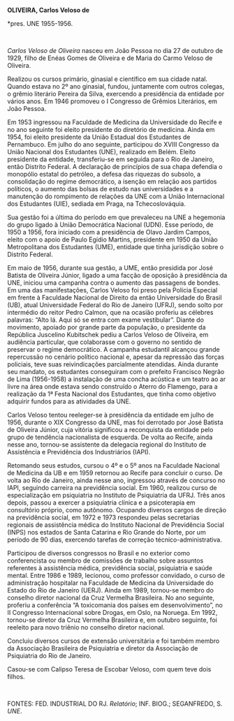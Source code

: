 **OLIVEIRA, Carlos Veloso de**

\*pres. UNE 1955-1956.

 

*Carlos Veloso de Oliveira* nasceu em João Pessoa no dia 27 de outubro
de 1929, filho de Enéas Gomes de Oliveira e de Maria do Carmo Veloso de
Oliveira.

Realizou os cursos primário, ginasial e científico em sua cidade natal.
Quando estava no 2º ano ginasial, fundou, juntamente com outros colegas,
o grêmio literário Pereira da Silva, exercendo a presidência da entidade
por vários anos. Em 1946 promoveu o I Congresso de Grêmios Literários,
em João Pessoa.

Em 1953 ingressou na Faculdade de Medicina da Universidade do Recife e
no ano seguinte foi eleito presidente do diretório de medicina. Ainda em
1954, foi eleito presidente da União Estadual dos Estudantes de
Pernambuco. Em julho do ano seguinte, participou do XVIII Congresso da
União Nacional dos Estudantes (UNE), realizado em Belém. Eleito
presidente da entidade, transferiu-se em seguida para o Rio de Janeiro,
então Distrito Federal. A declaração de princípios de sua chapa defendia
o monopólio estatal do petróleo, a defesa das riquezas do subsolo, a
consolidação do regime democrático, a isenção em relação aos partidos
políticos, o aumento das bolsas de estudo nas universidades e a
manutenção do rompimento de relações da UNE com a União Internacional
dos Estudantes (UIE), sediada em Praga, na Tchecoslováquia.

Sua gestão foi a última do período em que prevaleceu na UNE a hegemonia
do grupo ligado à União Democrática Nacional (UDN). Esse período, de
1950 a 1956, fora iniciado com a presidência de Olavo Jardim Campos,
eleito com o apoio de Paulo Egídio Martins, presidente em 1950 da União
Metropolitana dos Estudantes (UME), entidade que tinha jurisdição sobre
o Distrito Federal.

Em maio de 1956, durante sua gestão, a UME, então presidida por José
Batista de Oliveira Júnior, ligado a uma facção de oposição à
presidência da UNE, iniciou uma campanha contra o aumento das passagens
de bondes. Em uma das manifestações, Carlos Veloso foi preso pela
Polícia Especial em frente à Faculdade Nacional de Direito da então
Universidade do Brasil (UB), atual Universidade Federal do Rio de
Janeiro (UFRJ), sendo solto por intermédio do reitor Pedro Calmon, que
na ocasião proferiu as célebres palavras: “Alto lá. Aqui só se entra com
exame vestibular”. Diante do movimento, apoiado por grande parte da
população, o presidente da República Juscelino Kubitschek pediu a Carlos
Veloso de Oliveira, em audiência particular, que colaborasse com o
governo no sentido de preservar o regime democrático. A campanha
estudantil alcançou grande repercussão no cenário político nacional e,
apesar da repressão das forças policiais, teve suas reivindicações
parcialmente atendidas. Ainda durante seu mandato, os estudantes
conseguiram com o prefeito Francisco Negrão de Lima (1956-1958) a
instalação de uma concha acústica e um teatro ao ar livre na área onde
estava sendo construído o Aterro do Flamengo, para a realização da 1ª
Festa Nacional dos Estudantes, que tinha como objetivo adquirir fundos
para as atividades da UNE.

Carlos Veloso tentou reeleger-se à presidência da entidade em julho de
1956, durante o XIX Congresso da UNE, mas foi derrotado por José Batista
de Oliveira Júnior, cuja vitória significou a reconquista da entidade
pelo grupo de tendência nacionalista de esquerda. De volta ao Recife,
ainda nesse ano, tornou-se assistente da delegacia regional do Instituto
de Assistência e Previdência dos Industriários (IAPI).

Retomando seus estudos, cursou o 4º e o 5º anos na Faculdade Nacional de
Medicina da UB e em 1959 retornou ao Recife para concluir o curso. De
volta ao Rio de Janeiro, ainda nesse ano, ingressou através de concurso
no IAPI, seguindo carreira na previdência social. Em 1960, realizou
curso de especialização em psiquiatria no Instituto de Psiquiatria da
UFRJ. Três anos depois, passou a exercer a psiquiatria clínica e a
psicoterapia em consultório próprio, como autônomo. Ocupando diversos
cargos de direção na previdência social, em 1972 e 1973 respondeu pelas
secretarias regionais de assistência médica do Instituto Nacional de
Previdência Social (INPS) nos estados de Santa Catarina e Rio Grande do
Norte, por um período de 90 dias, exercendo tarefas de correção
técnico-administrativa. 

Participou de diversos congressos no Brasil e no exterior como
conferencista ou membro de comissões de trabalho sobre assuntos
referentes à assistência médica, previdência social, psiquiatria e saúde
mental. Entre 1986 e 1989, lecionou, como professor convidado, o curso
de administração hospitalar na Faculdade de Medicina da Universidade do
Estado do Rio de Janeiro (UERJ). Ainda em 1989, tornou-se membro do
conselho diretor nacional da Cruz Vermelha Brasileira. No ano seguinte,
proferiu a conferência “A toxicomania dos países em desenvolvimento”, no
II Congresso Internacional sobre Drogas, em Oslo, na Noruega. Em 1992,
tornou-se diretor da Cruz Vermelha Brasileira e, em outubro seguinte,
foi reeleito para novo triênio no conselho diretor nacional.

Concluiu diversos cursos de extensão universitária e foi também membro
da Associação Brasileira de Psiquiatria e diretor da Associação de
Psiquiatria do Rio de Janeiro.

Casou-se com Calipso Teresa de Escobar Veloso, com quem teve dois
filhos.

 

FONTES: FED. INDUSTRIAL DO RJ. *Relatório*; INF. BIOG.; SEGANFREDO, S.
*UNE*.

 
